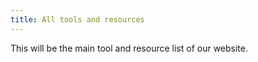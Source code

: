 ```yaml
---
title: All tools and resources
---
```


This will be the main tool and resource list of our website.
